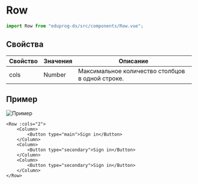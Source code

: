 # Row

```js
import Row from "eduprog-ds/src/components/Row.vue";
```

## Свойства

| Свойство | Значения | Описание                                         |
| -------- | -------- | ------------------------------------------------ |
| cols     | Number   | Максимальное количество столбцов в одной строке. |

## Пример

![Пример](https://i.imgur.com/BriCISU.png)

```vue
<Row :cols="2">
    <Column>
        <Button type="main">Sign in</Button>
    </Column>
    <Column>
        <Button type="secondary">Sign in</Button>
    </Column>
    <Column>
        <Button type="secondary">Sign in</Button>
    </Column>
</Row>
```
